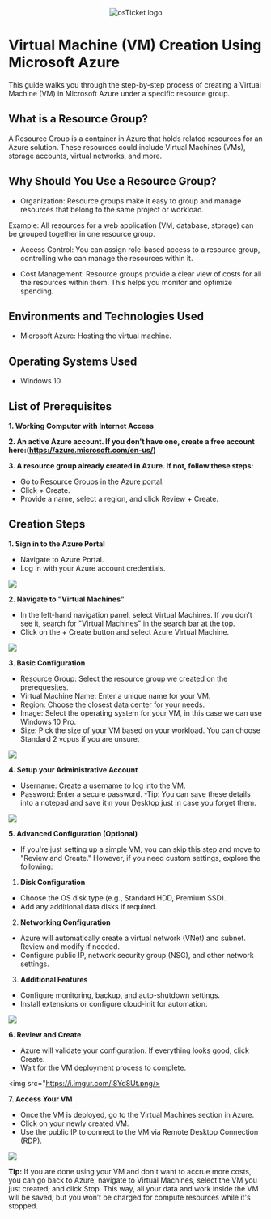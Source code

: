 <p align="center">
<img src="https://i.imgur.com/5SeOYQQ.png" alt="osTicket logo"/>
</p>

<h1>Virtual Machine (VM) Creation Using Microsoft Azure</h1>
This guide walks you through the step-by-step process of creating a Virtual Machine (VM) in Microsoft Azure under a specific resource group.<br />


<h2>What is a Resource Group?</h2>
A Resource Group is a container in Azure that holds related resources for an Azure solution. These resources could include Virtual Machines (VMs), storage accounts, virtual networks, and more.

<h2>Why Should You Use a Resource Group?</h2>

- Organization: Resource groups make it easy to group and manage resources that belong to the same project or workload.

Example: All resources for a web application (VM, database, storage) can be grouped together in one resource group.

- Access Control: You can assign role-based access to a resource group, controlling who can manage the resources within it.

- Cost Management: Resource groups provide a clear view of costs for all the resources within them. This helps you monitor and optimize spending.

<h2>Environments and Technologies Used</h2>

- Microsoft Azure: Hosting the virtual machine.

<h2>Operating Systems Used </h2>

- Windows 10</b> 

<h2>List of Prerequisites</h2>

**1. Working Computer with Internet Access** 

**2. An active Azure account. If you don't have one, create a free account here:(https://azure.microsoft.com/en-us/)**

**3. A resource group already created in Azure. If not, follow these steps:**
- Go to Resource Groups in the Azure portal.
- Click + Create.
- Provide a name, select a region, and click Review + Create.

<h2>Creation Steps</h2>

**1. Sign in to the Azure Portal**
- Navigate to Azure Portal.
- Log in with your Azure account credentials.

<img src="https://i.imgur.com/ue7Sg4V.png"/>
  
**2. Navigate to "Virtual Machines"**
- In the left-hand navigation panel, select Virtual Machines. If you don’t see it, search for "Virtual Machines" in the search bar at the top.
- Click on the + Create button and select Azure Virtual Machine.

<img src="https://i.imgur.com/pzEWZwy.png"/>

**3. Basic Configuration**
- Resource Group: Select the resource group we created on the prerequesites.
- Virtual Machine Name: Enter a unique name for your VM. 
- Region: Choose the closest data center for your needs.
- Image: Select the operating system for your VM, in this case we can use Windows 10 Pro.
- Size: Pick the size of your VM based on your workload. You can choose Standard 2 vcpus if you are unsure.

<img src="https://i.imgur.com/jSaTUM0.png"/>
  
**4. Setup your Administrative Account**
- Username: Create a username to log into the VM.
- Password: Enter a secure password. 
-Tip: You can save these details into a notepad and save it n your Desktop just in case you forget them.

<img src="https://i.imgur.com/T4KyBTx.png"/>
 
**5.  Advanced Configuration (Optional)**
- If you're just setting up a simple VM, you can skip this step and move to "Review and Create." However, if you need custom settings, explore the following:

1. **Disk Configuration**
- Choose the OS disk type (e.g., Standard HDD, Premium SSD).
- Add any additional data disks if required.
2. **Networking Configuration**
- Azure will automatically create a virtual network (VNet) and subnet. Review and modify if needed.
- Configure public IP, network security group (NSG), and other network settings.
3. **Additional Features**
- Configure monitoring, backup, and auto-shutdown settings.
- Install extensions or configure cloud-init for automation.

<img src="https://i.imgur.com/EByzgGC.png"/>
  
**6. Review and Create**
- Azure will validate your configuration. If everything looks good, click Create.
- Wait for the VM deployment process to complete.
  
<img src="https://i.imgur.com/i8Yd8Ut.png/>

**7. Access Your VM**
- Once the VM is deployed, go to the Virtual Machines section in Azure.
- Click on your newly created VM.
- Use the public IP to connect to the VM via Remote Desktop Connection (RDP).

<img src="https://i.imgur.com/4TsbIe5.png"/>

**Tip:** If you are done using your VM and don't want to accrue more costs, you can go back to Azure, navigate to Virtual Machines, select the VM you just created, and click Stop. This way, all your data and work inside the VM will be saved, but you won’t be charged for compute resources while it's stopped.




